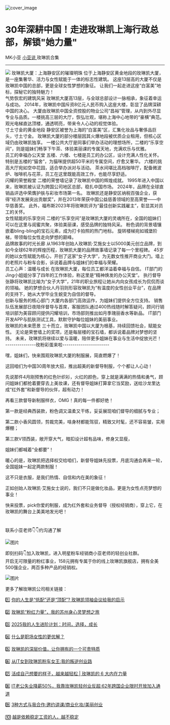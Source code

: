![cover_image](https://mmbiz.qpic.cn/mmbiz_jpg/A8SKDch4cJEibFcJoHymVTGNcCj8nwKDyrUYFok51akZSia0ZZqYqd25NVfJAtbzvYd5C54sicVsh5NEFtDWMXZzQ/0?wx_fmt=jpeg)

#  30年深耕中国！走进玫琳凯上海行政总部，解锁"她力量"

MK小亚  [ 小亚说 ](https://mp.weixin.qq.com/mp/appmsgalbum?__biz=MzUxNDAwNTk0MQ==&action=getalbum&album_id=2154063274026270721#wechat_redirect) 玫琳凯合集

__ _ _ _ _

  
![](https://mmbiz.qpic.cn/mmbiz_jpg/A8SKDch4cJEibFcJoHymVTGNcCj8nwKDy9HEibHaGMQ9rP0g84GjmuUvgibkcBnMaMqW53ticIibevd7pYT4QDENCdQ/640?wx_fmt=jpeg&from=appmsg)
玫琳凯大厦：上海静安区的璀璨明珠  位于上海静安区黄金地段的玫琳凯大厦，是一座集奢华、活力与女性赋能于一体的标志性建筑。
这座13层高的大厦不仅是玫琳凯中国的总部，更是全球女性梦想的象征。  让我们一起走进这座“白富美”地标，探秘它的独特魅力！  
气势恢宏的建筑风采  玫琳凯大厦高13层，与全球总部设计一脉相承，象征着幸运与成功。
2014年，玫琳凯中国斥资8亿元人民币购入这座大楼，彰显了品牌深耕中国的决心。
大厦由玫琳凯中国全资控股的物业公司“昌裕”管理，从内到外尽显专业与品质。一楼挑高三层的大厅，恢弘壮观，堪称上海中心地带的“豪横”典范。
观光电梯直达顶楼，通透明亮，带来令人心动的视觉体验。  
寸土寸金的黄金地段  静安区被誉为上海的“白富美”区，汇集化妆品与奢侈品巨头，寸土寸金。
玫琳凯大厦的部分楼层因其火爆地段被优质企业租用，但核心区域仍由玫琳凯独享。
一楼公共大厅是同事们举办活动的理想场所，二楼的“乐享空间”，则是姐妹们畅享下午茶、体验美丽课的专属天地，充满欢乐与优雅。  
员工的幸福办公天堂  五楼、六楼、七楼是员工的办公区，设计充满人性化关怀。  特别是五楼的“猫舍”，为猫咪提供超50平米的专属空间，疗愈又奢华。
六楼的挑高大厅宛如空中花园，适合举办派对与活动。  茶水间堪比高档咖啡厅，配备微波炉、咖啡机与花茶，员工在这里既能高效工作，也能尽享舒适。  
闪耀的荣誉殿堂  二楼的荣誉墙记录了玫琳凯中国的辉煌成就。  1995年进入中国以来，玫琳凯被认证为跨国公司地区总部，稳扎中国市场。
2024年，品牌在全球直销品评选中荣膺护肤与彩妆市场第一名。
玫琳凯还是静安区纳税百强企业，获得“经济发展突出贡献奖”，并在2013年荣获中国公益慈善领域的至高荣誉——中华慈善奖。
此外，福布斯2023年将玫琳凯评为“最佳创新实践雇主”，彰显其对员工的关怀。  
女性赋能的乐享空间  二楼的“乐享空间”是玫琳凯大厦的灵魂所在，全国的姐妹们可以在这里与闺蜜共聚，体验美丽课，感受品牌的独特风采。
粉色调的背景墙镶嵌着bling-bling的宝石元素，成为打卡拍照的热门地标。  旋转楼梯宛如城堡阶梯，带领每位女性走向梦想的巅峰。  
品牌故事的时光长廊  从1963年创始人玫琳凯·艾施女士以5000美元创立品牌，到如今全球62年的辉煌历程，玫琳凯大厦的品牌故事墙记录了每一个里程碑。
45岁的她以女性赋能为核心，开创了这家“女子大学”，为无数女性推开商业大门。墙上的老照片与粉车合影，诉说着品牌与姐妹们的幸福与荣耀。  
员工心声：温暖与成长  在玫琳凯大厦，每位员工都洋溢着幸福与自信。  IT部门的Jing小姐姐分享了四年的工作体验，称这里是“精神焕发的办公天堂”。
执行督导张静将玫琳凯比喻为“女子大学”，21年的职业旅程让她从内向女孩成长为侃侃而谈的领袖。
她的梦想合伙人丹羽则形容玫琳凯为“有温度的女性创业平台”，在品牌的支持下，她从大学毕业生蜕变为自信的督导。  
创新与服务的核心部门  大厦内各部门高效运作，为姐妹们提供全方位支持。
销售队伍发展部日夜陪伴督导与首席，客服团队通过400热线随时解答疑问，顾问行销培训部为美容顾问提供闪耀培训，市场部则推出如月季瑰丽香水等新品。
IT部门开发APP与肌肤测试工具，默默守护每位姐妹的美丽事业。  
玫琳凯的未来愿景  三十而立，玫琳凯中国以大厦为根基，持续回馈社会，赋能女性。  无论是荣誉墙上的奖项，还是每层楼的宝石墙，都诉说着品牌对梦想的坚持。
未来，玫琳凯将继续以爱与温暖，陪伴更多姐妹在事业与生活中绽放光芒！  
\---------------玫粉彩蛋来啦-----------------------

嘿，姐妹们，快来围观玫琳凯大厦的制服展，简直燃爆了！

这回咱们为中国30周年放大招，推出超美的新督导制服，个个都让人心动！

先说那件4月刚预售的红色针织衫，火红的颜色，穿上就是满满的热情和勇气，顾问姐妹们都抢着要穿去上美妆课，还有督导姐妹打算拿它当奖励，送给沙龙里达成“红外套”和新督导的伙伴，超有动力！

再看三款督导新制服样衣，OMG！真的每一件都好绝！

第一款是经典西装款，粉色调又温柔又干练，妥妥展现咱们督导的细腻与专业；

第二款小香风圆领，剪裁完美，啥身材都能驾驭，精致又时髦，还不容易皱，实用爆棚；

第三款V领西装，敞开穿大气，暗扣设计超有品味，修身又显瘦，

姐妹们都喊着“全都要”！

暖心的是，玫琳凯把选择权交给咱们，新督导姐妹先投票，月底沟通会再来一轮，全国姐妹一起定两款制服！  

这不只是衣服，是我们热情、自信和内在美的象征！

正如创始人玫琳凯·艾施女士说的，我们不只是做化妆品，更是为女性点亮梦想的事业！

快来投票，pick你爱的制服，成为红外套和业务督导（授权经销商），穿上它，在玫琳凯的舞台上美美地发光吧！

  

#  

联系小亚老师👇👇约沟通了解

  

![图片](https://mmbiz.qpic.cn/mmbiz_jpg/A8SKDch4cJHlHrr8b5FEv1D3aE67UKtiaSicdZXA4GzHp1oSicWKAUJBeZUuAwPfSKlxDldfQkfPfJ3G2KOZ0cMVA/640?wx_fmt=jpeg)

  

  

  

  
即刻扫码👇加入玫琳凯，进入明星粉车经销商小亚老师的轻创业社群。  
开启无可限量的粉红事业，158元拥有专属于你的线上玫琳凯旗舰店，拥有全美500强企业，两百多种产品的经销权。

  

![图片](https://mmbiz.qpic.cn/mmbiz_jpg/A8SKDch4cJHlHrr8b5FEv1D3aE67UKtiaq5ibSrjp5zWj3U7nncic9WwicTia7yCBzXln5fzpgZX6aTBlBotefQqORA/640?wx_fmt=jpeg)

  

  

  

更多了解玫琳凯公司相关链接：

1️⃣ [ 你的人生是“低配”还是“顶配”? 玫琳凯领袖会议给我的启示
](https://mp.weixin.qq.com/s?__biz=MzUxNDAwNTk0MQ==&mid=2247486034&idx=1&sn=d5a81ffc2a31a4990405c30a6e6ae8d4&scene=21#wechat_redirect)

2️⃣ [ 玫琳凯“粉红力量”，我的苏州身心灵梦想之旅
](https://mp.weixin.qq.com/s?__biz=MzUxNDAwNTk0MQ==&mid=2247486038&idx=1&sn=e889df9ee17797cab5654240863d07d1&scene=21#wechat_redirect)

3️⃣ [ 2025我的人生进阶计划：时间，选择，成长
](https://mp.weixin.qq.com/s?__biz=MzUxNDAwNTk0MQ==&mid=2247486008&idx=1&sn=6f81f66db66f83ecf778f68859047633&scene=21#wechat_redirect)

4️⃣ [ 什么是职场女性的更优解？
](https://mp.weixin.qq.com/s?__biz=MzUxNDAwNTk0MQ==&mid=2247485001&idx=1&sn=ad39ae16de03c0854ba8e545d0bd719b&scene=21#wechat_redirect)  

5️⃣ [ 玫琳凯的深层价值，让你拥有的一个可贵特质
](https://mp.weixin.qq.com/s?__biz=MzUxNDAwNTk0MQ==&mid=2247484802&idx=1&sn=2bfaab8bc168459c8e7b7e09ae6fcc3c&scene=21#wechat_redirect)

6️⃣ [ 从IT女到玫琳凯粉车女王:我的叛逆创业路
](https://mp.weixin.qq.com/s?__biz=MzUxNDAwNTk0MQ==&mid=2247486054&idx=1&sn=458e8e2834d51a5a61e77cf9f659c912&scene=21#wechat_redirect)

7️⃣  [ 活成自己想要的样子，越来越轻松 | 玫琳凯的 6 大内在力量
](https://mp.weixin.qq.com/s?__biz=MzUxNDAwNTk0MQ==&mid=2247485648&idx=3&sn=c8be74eced4e9199031d0a97dd9bee79&scene=21#wechat_redirect)

8️⃣ [ IT老公失业降薪50%，我靠玫琳凯轻创业反超:62年跨国企业限时开放加入通道
](https://mp.weixin.qq.com/s?__biz=MzUxNDAwNTk0MQ==&mid=2247486081&idx=1&sn=b5737d40fa919d55bbeaa1fd94f17066&scene=21#wechat_redirect)

9️⃣ [ 3种方式与我合作:邀约讲课/商业化妆/美丽创业
](https://mp.weixin.qq.com/s?__biz=MzUxNDAwNTk0MQ==&mid=2247486101&idx=1&sn=9d5c1c10f5390d410e590424c2ac791a&scene=21#wechat_redirect)

🔟 [ 越是依赖稳定工资的人，越不稳定
](https://mp.weixin.qq.com/s?__biz=MzUxNDAwNTk0MQ==&mid=2247486107&idx=1&sn=ddb6f9872c7e3faffaa7cd0010ed7fa1&scene=21#wechat_redirect)
